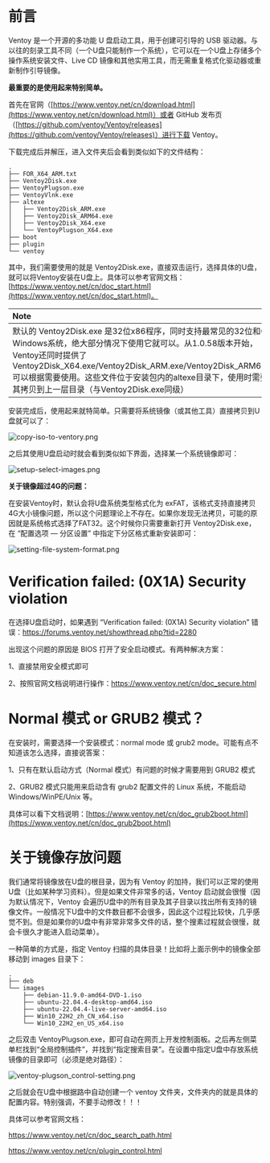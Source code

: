 # 前言

Ventoy 是一个开源的多功能 U 盘启动工具，用于创建可引导的 USB 驱动器。与以往的刻录工具不同（一个U盘只能制作一个系统），它可以在一个U盘上存储多个操作系统安装文件、Live CD 镜像和其他实用工具，而无需重复格式化驱动器或重新制作引导镜像。

**最重要的是使用起来特别简单。**

首先在官网（[https://www.ventoy.net/cn/download.html](https://www.ventoy.net/cn/download.html)）或者 GitHub 发布页（[https://github.com/ventoy/Ventoy/releases](https://github.com/ventoy/Ventoy/releases)）进行下载 Ventoy。

下载完成后并解压，进入文件夹后会看到类似如下的文件结构：

```
.
├── FOR_X64_ARM.txt
├── Ventoy2Disk.exe
├── VentoyPlugson.exe
├── VentoyVlnk.exe
├── altexe
│   ├── Ventoy2Disk_ARM.exe
│   ├── Ventoy2Disk_ARM64.exe
│   ├── Ventoy2Disk_X64.exe
│   └── VentoyPlugson_X64.exe
├── boot
├── plugin
└── ventoy
```

其中，我们需要使用的就是 Ventoy2Disk.exe，直接双击运行，选择具体的U盘，就可以将Ventoy安装在U盘上。具体可以参考官网文档：[https://www.ventoy.net/cn/doc_start.html](https://www.ventoy.net/cn/doc_start.html)。

|**Note**|
|:-------|
|默认的 Ventoy2Disk.exe 是32位x86程序，同时支持最常见的32位和64位Windows系统，绝大部分情况下使用它就可以。从1.0.58版本开始，Ventoy还同时提供了 Ventoy2Disk_X64.exe/Ventoy2Disk_ARM.exe/Ventoy2Disk_ARM64.exe 可以根据需要使用。这些文件位于安装包内的altexe目录下，使用时需要将其拷贝到上一层目录（与Ventoy2Disk.exe同级）|

安装完成后，使用起来就特简单。只需要将系统镜像（或其他工具）直接拷贝到U盘就可以了：

![copy-iso-to-ventory.png](http://blog-media.knowledge.ituknown.cn/Ventoy/copy-iso-to-ventory.png)

之后其使用U盘启动时就会看到类似如下界面，选择某一个系统镜像即可：

![setup-select-images.png](http://blog-media.knowledge.ituknown.cn/Ventoy/setup-select-images.png)


**关于镜像超过4G的问题：**

在安装Ventoy时，默认会将U盘系统类型格式化为 exFAT，该格式支持直接拷贝4G大小镜像问题，所以这个问题理论上不存在。如果你发现无法拷贝，可能的原因就是系统格式选择了FAT32。这个时候你只需要重新打开 Ventoy2Disk.exe，在 “配置选项 — 分区设置” 中指定下分区格式重新安装即可：

![setting-file-system-format.png](http://blog-media.knowledge.ituknown.cn/Ventoy/setting-file-system-format.png)

# Verification failed: (0X1A) Security violation

在选择U盘启动时，如果遇到 “Verification failed: (0X1A) Security violation” 错误：https://forums.ventoy.net/showthread.php?tid=2280

出现这个问题的原因是 BIOS 打开了安全启动模式。有两种解决方案：

1、直接禁用安全模式即可

2、按照官网文档说明进行操作：https://www.ventoy.net/cn/doc_secure.html

# Normal 模式 or GRUB2 模式？

在安装时，需要选择一个安装模式：normal mode 或 grub2 mode。可能有点不知道该怎么选择，直接说答案：

1、只有在默认启动方式（Normal 模式）有问题的时候才需要用到 GRUB2 模式

2、GRUB2 模式只能用来启动含有 grub2 配置文件的 Linux 系统，不能启动 Windows/WinPE/Unix 等。

具体可以看下文档说明：[https://www.ventoy.net/cn/doc_grub2boot.html](https://www.ventoy.net/cn/doc_grub2boot.html)

# 关于镜像存放问题

我们通常将镜像放在U盘的根目录，因为有 Ventoy 的加持，我们可以正常的使用U盘（比如某种学习资料）。但是如果文件非常多的话，Ventoy 启动就会很慢（因为默认情况下，Ventoy 会遍历U盘中的所有目录及其子目录以找出所有支持的镜像文件。一般情况下U盘中的文件数目都不会很多，因此这个过程比较快，几乎感觉不到。但是如果你的U盘中有非常非常多文件的话，整个搜素过程就会很慢，就会卡很久才能进入启动菜单）。

一种简单的方式是，指定 Ventoy 扫描的具体目录！比如将上面示例中的镜像全部移动到 images 目录下：

```
.
├── deb
└── images
    ├── debian-11.9.0-amd64-DVD-1.iso
    ├── ubuntu-22.04.4-desktop-amd64.iso
    ├── ubuntu-22.04.4-live-server-amd64.iso
    ├── Win10_22H2_zh_CN_x64.iso
    └── Win10_22H2_en_US_x64.iso
```

之后双击 VentoyPlugson.exe，即可自动在网页上开发控制面板。之后再左侧菜单栏找到“全局控制插件”，并找到“指定搜索目录”。在设置中指定U盘中存放系统镜像的目录即可（必须是绝对路径）：

![ventoy-plugson_control-setting.png](http://blog-media.knowledge.ituknown.cn/Ventoy/ventoy-plugson_control-setting.png)

之后就会在U盘中根据路中自动创建一个 ventoy 文件夹，文件夹内的就是具体的配置内容。特别强调，不要手动修改！！！

具体可以参考官网文档：

https://www.ventoy.net/cn/doc_search_path.html

https://www.ventoy.net/cn/plugin_control.html

